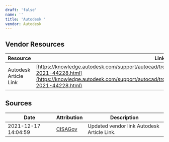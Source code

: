```yaml
---
draft: 'false'
name: ''
title: 'Autodesk '
vendor: Autodesk
---
```


## Vendor Resources
| Resource | Link |
| --- | --- |
| Autodesk Article Link | [https://knowledge.autodesk.com/support/autocad/troubleshooting/caas/sfdcarticles/sfdcarticles/CVE-2021-44228.html](https://knowledge.autodesk.com/support/autocad/troubleshooting/caas/sfdcarticles/sfdcarticles/CVE-2021-44228.html) |



## Sources
| Date | Attribution | Description |
| --- | --- | --- |
| 2021-12-17 14:04:59 | [CISAGov](https://raw.githubusercontent.com/cisagov/log4j-affected-db/develop/README.md) | Updated vendor link Autodesk Article Link.  |
